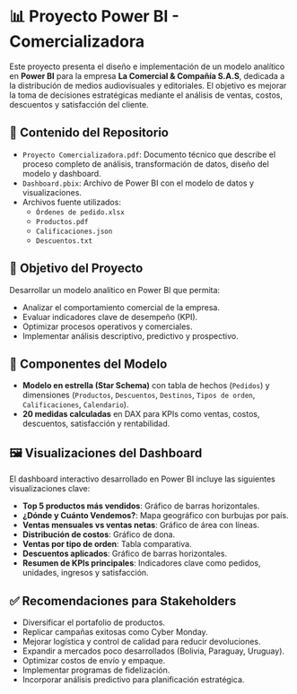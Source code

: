 
# 📊 Proyecto Power BI - Comercializadora

Este proyecto presenta el diseño e implementación de un modelo analítico en **Power BI** para la empresa **La Comercial & Compañía S.A.S**, dedicada a la distribución de medios audiovisuales y editoriales. El objetivo es mejorar la toma de decisiones estratégicas mediante el análisis de ventas, costos, descuentos y satisfacción del cliente.

## 📁 Contenido del Repositorio

- `Proyecto Comercializadora.pdf`: Documento técnico que describe el proceso completo de análisis, transformación de datos, diseño del modelo y dashboard.
- `Dashboard.pbix`: Archivo de Power BI con el modelo de datos y visualizaciones.
- Archivos fuente utilizados:
  - `Órdenes de pedido.xlsx`
  - `Productos.pdf`
  - `Calificaciones.json`
  - `Descuentos.txt`

## 🎯 Objetivo del Proyecto

Desarrollar un modelo analítico en Power BI que permita:
- Analizar el comportamiento comercial de la empresa.
- Evaluar indicadores clave de desempeño (KPI).
- Optimizar procesos operativos y comerciales.
- Implementar análisis descriptivo, predictivo y prospectivo.

## 🧩 Componentes del Modelo

- **Modelo en estrella (Star Schema)** con tabla de hechos (`Pedidos`) y dimensiones (`Productos`, `Descuentos`, `Destinos`, `Tipos de orden`, `Calificaciones`, `Calendario`).
- **20 medidas calculadas** en DAX para KPIs como ventas, costos, descuentos, satisfacción y rentabilidad.

## 🖼️ Visualizaciones del Dashboard

El dashboard interactivo desarrollado en Power BI incluye las siguientes visualizaciones clave:

- **Top 5 productos más vendidos**: Gráfico de barras horizontales.
- **¿Dónde y Cuánto Vendemos?**: Mapa geográfico con burbujas por país.
- **Ventas mensuales vs ventas netas**: Gráfico de área con líneas.
- **Distribución de costos**: Gráfico de dona.
- **Ventas por tipo de orden**: Tabla comparativa.
- **Descuentos aplicados**: Gráfico de barras horizontales.
- **Resumen de KPIs principales**: Indicadores clave como pedidos, unidades, ingresos y satisfacción.

## ✅ Recomendaciones para Stakeholders

- Diversificar el portafolio de productos.
- Replicar campañas exitosas como Cyber Monday.
- Mejorar logística y control de calidad para reducir devoluciones.
- Expandir a mercados poco desarrollados (Bolivia, Paraguay, Uruguay).
- Optimizar costos de envío y empaque.
- Implementar programas de fidelización.
- Incorporar análisis predictivo para planificación estratégica.
